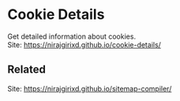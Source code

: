 # Cookie Details

Get detailed information about cookies.  
Site: https://nirajgirixd.github.io/cookie-details/

## Related

Site: https://nirajgirixd.github.io/sitemap-compiler/
